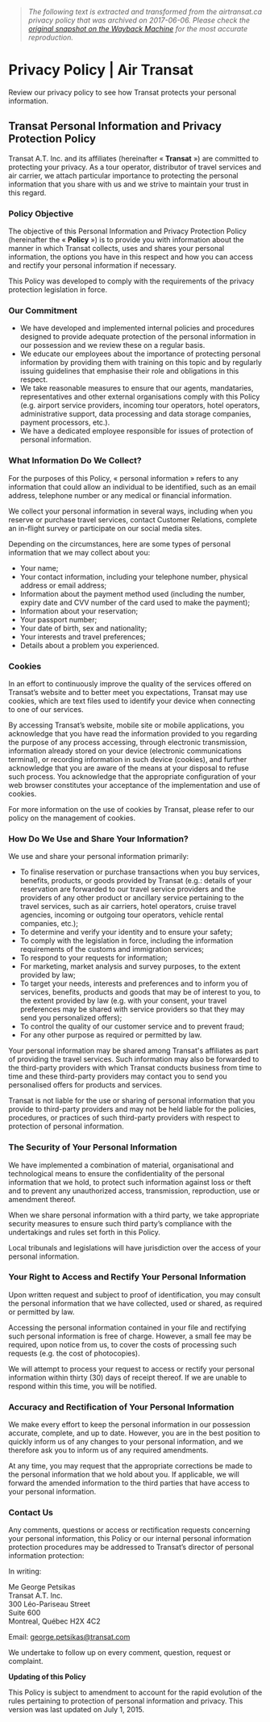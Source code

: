 > *The following text is extracted and transformed from the airtransat.ca privacy policy that was archived on 2017-06-06. Please check the [original snapshot on the Wayback Machine](https://web.archive.org/web/20170606085811id_/http%3A//www.airtransat.com/en-CA/Legal-notice/Privacy-policy) for the most accurate reproduction.*

# Privacy Policy | Air Transat

Review our privacy policy to see how Transat protects your personal information.

## **Transat Personal Information and Privacy Protection Policy**

Transat A.T. Inc. and its affiliates (hereinafter « **Transat** ») are committed to protecting your privacy. As a tour operator, distributor of travel services and air carrier, we attach particular importance to protecting the personal information that you share with us and we strive to maintain your trust in this regard. 

### Policy Objective

The objective of this Personal Information and Privacy Protection Policy (hereinafter the « **Policy** ») is to provide you with information about the manner in which Transat collects, uses and shares your personal information, the options you have in this respect and how you can access and rectify your personal information if necessary.

This Policy was developed to comply with the requirements of the privacy protection legislation in force.

### Our Commitment

  * We have developed and implemented internal policies and procedures designed to provide adequate protection of the personal information in our possession and we review these on a regular basis.  
  * We educate our employees about the importance of protecting personal information by providing them with training on this topic and by regularly issuing guidelines that emphasise their role and obligations in this respect. 
  * We take reasonable measures to ensure that our agents, mandataries, representatives and other external organisations comply with this Policy (e.g. airport service providers, incoming tour operators, hotel operators, administrative support, data processing and data storage companies, payment processors, etc.). 
  * We have a dedicated employee responsible for issues of protection of personal information.



### What Information Do We Collect?

For the purposes of this Policy, « personal information » refers to any information that could allow an individual to be identified, such as an email address, telephone number or any medical or financial information.

We collect your personal information in several ways, including when you reserve or purchase travel services, contact Customer Relations, complete an in-flight survey or participate on our social media sites.

Depending on the circumstances, here are some types of personal information that we may collect about you:

  * Your name;
  * Your contact information, including your telephone number, physical address or email address;
  * Information about the payment method used (including the number, expiry date and CVV number of the card used to make the payment);
  * Information about your reservation;
  * Your passport number;
  * Your date of birth, sex and nationality;
  * Your interests and travel preferences;
  * Details about a problem you experienced.



### Cookies

In an effort to continuously improve the quality of the services offered on Transat’s website and to better meet you expectations, Transat may use cookies, which are text files used to identify your device when connecting to one of our services.

By accessing Transat’s website, mobile site or mobile applications, you acknowledge that you have read the information provided to you regarding the purpose of any process accessing, through electronic transmission, information already stored on your device (electronic communications terminal), or recording information in such device (cookies), and further acknowledge that you are aware of the means at your disposal to refuse such process. You acknowledge that the appropriate configuration of your web browser constitutes your acceptance of the implementation and use of cookies.

For more information on the use of cookies by Transat, please refer to our policy on the management of cookies.

### How Do We Use and Share Your Information?

We use and share your personal information primarily: 

  * To finalise reservation or purchase transactions when you buy services, benefits, products, or goods provided by Transat (e.g.: details of your reservation are forwarded to our travel service providers and the providers of any other product or ancillary service pertaining to the travel services, such as air carriers, hotel operators, cruise travel agencies, incoming or outgoing tour operators, vehicle rental companies, etc.); 
  * To determine and verify your identity and to ensure your safety; 
  * To comply with the legislation in force, including the information requirements of the customs and immigration services;
  * To respond to your requests for information; 
  * For marketing, market analysis and survey purposes, to the extent provided by law;
  * To target your needs, interests and preferences and to inform you of services, benefits, products and goods that may be of interest to you, to the extent provided by law (e.g. with your consent, your travel preferences may be shared with service providers so that they may send you personalized offers);
  * To control the quality of our customer service and to prevent fraud;
  * For any other purpose as required or permitted by law. 



Your personal information may be shared among Transat's affiliates as part of providing the travel services. Such information may also be forwarded to the third-party providers with which Transat conducts business from time to time and these third-party providers may contact you to send you personalised offers for products and services.

Transat is not liable for the use or sharing of personal information that you provide to third-party providers and may not be held liable for the policies, procedures, or practices of such third-party providers with respect to protection of personal information.

### The Security of Your Personal Information 

We have implemented a combination of material, organisational and technological means to ensure the confidentiality of the personal information that we hold, to protect such information against loss or theft and to prevent any unauthorized access, transmission, reproduction, use or amendment thereof.

When we share personal information with a third party, we take appropriate security measures to ensure such third party’s compliance with the undertakings and rules set forth in this Policy.

Local tribunals and legislations will have jurisdiction over the access of your personal information.

### **Your Right to Access and Rectify Your Personal Information**

Upon written request and subject to proof of identification, you may consult the personal information that we have collected, used or shared, as required or permitted by law.

Accessing the personal information contained in your file and rectifying such personal information is free of charge. However, a small fee may be required, upon notice from us, to cover the costs of processing such requests (e.g. the cost of photocopies).

We will attempt to process your request to access or rectify your personal information within thirty (30) days of receipt thereof. If we are unable to respond within this time, you will be notified. 

### **Accuracy and Rectification of Your Personal Information**

We make every effort to keep the personal information in our possession accurate, complete, and up to date. However, you are in the best position to quickly inform us of any changes to your personal information, and we therefore ask you to inform us of any required amendments.

At any time, you may request that the appropriate corrections be made to the personal information that we hold about you. If applicable, we will forward the amended information to the third parties that have access to your personal information. 

### Contact Us

Any comments, questions or access or rectification requests concerning your personal information, this Policy or our internal personal information protection procedures may be addressed to Transat’s director of personal information protection: 

In writing:

Me George Petsikas  
Transat A.T. Inc.  
300 Léo-Pariseau Street  
Suite 600  
Montreal, Québec H2X 4C2

Email: [george.petsikas@transat.com](mailto:george.petsikas@transat.com)

We undertake to follow up on every comment, question, request or complaint. 

**Updating of this Policy**

This Policy is subject to amendment to account for the rapid evolution of the rules pertaining to protection of personal information and privacy. This version was last updated on July 1, 2015. 
